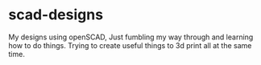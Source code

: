 # scad-designs

My designs using openSCAD, Just fumbling my way through and learning how to do things. Trying to create useful things to 3d print all at the same time.